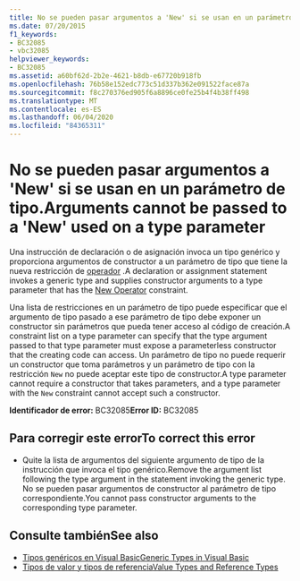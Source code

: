 ```yaml
---
title: No se pueden pasar argumentos a 'New' si se usan en un parámetro de tipo.
ms.date: 07/20/2015
f1_keywords:
- BC32085
- vbc32085
helpviewer_keywords:
- BC32085
ms.assetid: a60bf62d-2b2e-4621-b8db-e67720b918fb
ms.openlocfilehash: 76b58e152edc773c51d337b362e091522face87a
ms.sourcegitcommit: f8c270376ed905f6a8896ce0fe25b4f4b38ff498
ms.translationtype: MT
ms.contentlocale: es-ES
ms.lasthandoff: 06/04/2020
ms.locfileid: "84365311"
---
```

# <a name="arguments-cannot-be-passed-to-a-new-used-on-a-type-parameter"></a><span data-ttu-id="019e5-102">No se pueden pasar argumentos a 'New' si se usan en un parámetro de tipo.</span><span class="sxs-lookup"><span data-stu-id="019e5-102">Arguments cannot be passed to a 'New' used on a type parameter</span></span>
<span data-ttu-id="019e5-103">Una instrucción de declaración o de asignación invoca un tipo genérico y proporciona argumentos de constructor a un parámetro de tipo que tiene la nueva restricción de [operador](../language-reference/operators/new-operator.md) .</span><span class="sxs-lookup"><span data-stu-id="019e5-103">A declaration or assignment statement invokes a generic type and supplies constructor arguments to a type parameter that has the [New Operator](../language-reference/operators/new-operator.md) constraint.</span></span>  
  
 <span data-ttu-id="019e5-104">Una lista de restricciones en un parámetro de tipo puede especificar que el argumento de tipo pasado a ese parámetro de tipo debe exponer un constructor sin parámetros que pueda tener acceso al código de creación.</span><span class="sxs-lookup"><span data-stu-id="019e5-104">A constraint list on a type parameter can specify that the type argument passed to that type parameter must expose a parameterless constructor that the creating code can access.</span></span> <span data-ttu-id="019e5-105">Un parámetro de tipo no puede requerir un constructor que toma parámetros y un parámetro de tipo con la restricción `New` no puede aceptar este tipo de constructor.</span><span class="sxs-lookup"><span data-stu-id="019e5-105">A type parameter cannot require a constructor that takes parameters, and a type parameter with the `New` constraint cannot accept such a constructor.</span></span>  
  
 <span data-ttu-id="019e5-106">**Identificador de error:** BC32085</span><span class="sxs-lookup"><span data-stu-id="019e5-106">**Error ID:** BC32085</span></span>  
  
## <a name="to-correct-this-error"></a><span data-ttu-id="019e5-107">Para corregir este error</span><span class="sxs-lookup"><span data-stu-id="019e5-107">To correct this error</span></span>  
  
- <span data-ttu-id="019e5-108">Quite la lista de argumentos del siguiente argumento de tipo de la instrucción que invoca el tipo genérico.</span><span class="sxs-lookup"><span data-stu-id="019e5-108">Remove the argument list following the type argument in the statement invoking the generic type.</span></span> <span data-ttu-id="019e5-109">No se pueden pasar argumentos de constructor al parámetro de tipo correspondiente.</span><span class="sxs-lookup"><span data-stu-id="019e5-109">You cannot pass constructor arguments to the corresponding type parameter.</span></span>  
  
## <a name="see-also"></a><span data-ttu-id="019e5-110">Consulte también</span><span class="sxs-lookup"><span data-stu-id="019e5-110">See also</span></span>

- [<span data-ttu-id="019e5-111">Tipos genéricos en Visual Basic</span><span class="sxs-lookup"><span data-stu-id="019e5-111">Generic Types in Visual Basic</span></span>](../programming-guide/language-features/data-types/generic-types.md)
- [<span data-ttu-id="019e5-112">Tipos de valor y tipos de referencia</span><span class="sxs-lookup"><span data-stu-id="019e5-112">Value Types and Reference Types</span></span>](../programming-guide/language-features/data-types/value-types-and-reference-types.md)
